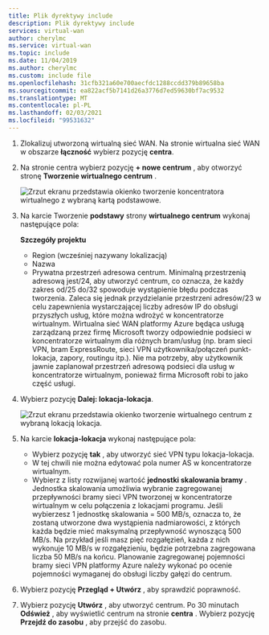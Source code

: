 ```yaml
---
title: Plik dyrektywy include
description: Plik dyrektywy include
services: virtual-wan
author: cherylmc
ms.service: virtual-wan
ms.topic: include
ms.date: 11/04/2019
ms.author: cherylmc
ms.custom: include file
ms.openlocfilehash: 31cfb321a60e700aecfdc1288ccdd379b89658ba
ms.sourcegitcommit: ea822acf5b7141d26a3776d7ed59630bf7ac9532
ms.translationtype: MT
ms.contentlocale: pl-PL
ms.lasthandoff: 02/03/2021
ms.locfileid: "99531632"
---
```

1. Zlokalizuj utworzoną wirtualną sieć WAN. Na stronie wirtualna sieć WAN w obszarze **łączność** wybierz pozycję **centra**.
2. Na stronie centra wybierz pozycję **+ nowe centrum** , aby otworzyć stronę **Tworzenie wirtualnego centrum** .

    ![Zrzut ekranu przedstawia okienko tworzenie koncentratora wirtualnego z wybraną kartą podstawowe.](./media/virtual-wan-tutorial-hub-include/basics.png "Podstawy")
3. Na karcie Tworzenie **podstawy** strony **wirtualnego centrum** wykonaj następujące pola:

    **Szczegóły projektu**

   * Region (wcześniej nazywany lokalizacją)
   * Nazwa
   * Prywatna przestrzeń adresowa centrum. Minimalną przestrzenią adresową jest/24, aby utworzyć centrum, co oznacza, że każdy zakres od/25 do/32 spowoduje wystąpienie błędu podczas tworzenia. Zaleca się jednak przydzielanie przestrzeni adresów/23 w celu zapewnienia wystarczającej liczby adresów IP do obsługi przyszłych usług, które można wdrożyć w koncentratorze wirtualnym. Wirtualna sieć WAN platformy Azure będąca usługą zarządzaną przez firmę Microsoft tworzy odpowiednie podsieci w koncentratorze wirtualnym dla różnych bram/usług (np. bram sieci VPN, bram ExpressRoute, sieci VPN użytkownika/połączeń punkt-lokacja, zapory, routingu itp.). Nie ma potrzeby, aby użytkownik jawnie zaplanował przestrzeń adresową podsieci dla usług w koncentratorze wirtualnym, ponieważ firma Microsoft robi to jako część usługi.
4. Wybierz pozycję **Dalej: lokacja-lokacja**.

    ![Zrzut ekranu przedstawia okienko tworzenie wirtualnego centrum z wybraną lokacją lokacja.](./media/virtual-wan-tutorial-hub-include/site-to-site.png "Lokacja-lokacja")

5. Na karcie **lokacja-lokacja** wykonaj następujące pola:

   * Wybierz pozycję **tak** , aby utworzyć sieć VPN typu lokacja-lokacja.
   * W tej chwili nie można edytować pola numer AS w koncentratorze wirtualnym.
   * Wybierz z listy rozwijanej wartość **jednostki skalowania bramy** . Jednostka skalowania umożliwia wybranie zagregowanej przepływności bramy sieci VPN tworzonej w koncentratorze wirtualnym w celu połączenia z lokacjami programu. Jeśli wybierzesz 1 jednostkę skalowania = 500 MB/s, oznacza to, że zostaną utworzone dwa wystąpienia nadmiarowości, z których każda będzie mieć maksymalną przepływność wynoszącą 500 MB/s. Na przykład jeśli masz pięć rozgałęzień, każda z nich wykonuje 10 MB/s w rozgałęzieniu, będzie potrzebna zagregowana liczba 50 MB/s na końcu. Planowanie zagregowanej pojemności bramy sieci VPN platformy Azure należy wykonać po ocenie pojemności wymaganej do obsługi liczby gałęzi do centrum.
6. Wybierz pozycję **Przegląd + Utwórz** , aby sprawdzić poprawność.
7. Wybierz pozycję **Utwórz** , aby utworzyć centrum. Po 30 minutach **Odśwież** , aby wyświetlić centrum na stronie **centra** . Wybierz pozycję **Przejdź do zasobu** , aby przejść do zasobu.
